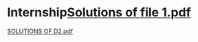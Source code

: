 # Internship[Solutions of file 1.pdf](https://github.com/ritix13/Internship/files/10954532/Solutions.of.file.1.pdf)
[SOLUTIONS OF D2.pdf](https://github.com/ritix13/Internship/files/11010601/SOLUTIONS.OF.D2.pdf)
